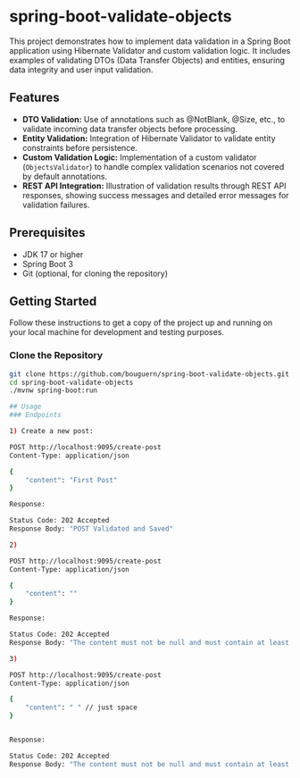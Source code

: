 # spring-boot-validate-objects

This project demonstrates how to implement data validation in a Spring Boot application using Hibernate Validator and custom validation logic. It includes examples of validating DTOs (Data Transfer Objects) and entities, ensuring data integrity and user input validation.

## Features

- **DTO Validation:** Use of annotations such as @NotBlank, @Size, etc., to validate incoming data transfer objects before processing.
- **Entity Validation:** Integration of Hibernate Validator to validate entity constraints before persistence.
- **Custom Validation Logic:** Implementation of a custom validator (`ObjectsValidator`) to handle complex validation scenarios not covered by default annotations.
- **REST API Integration:** Illustration of validation results through REST API responses, showing success messages and detailed error messages for validation failures.

## Prerequisites

- JDK 17 or higher
- Spring Boot 3
- Git (optional, for cloning the repository)

## Getting Started

Follow these instructions to get a copy of the project up and running on your local machine for development and testing purposes.

### Clone the Repository

```bash
git clone https://github.com/bouguern/spring-boot-validate-objects.git
cd spring-boot-validate-objects
./mvnw spring-boot:run

## Usage
### Endpoints

1) Create a new post:

POST http://localhost:9095/create-post
Content-Type: application/json

{
    "content": "First Post"
}

Response:

Status Code: 202 Accepted
Response Body: "POST Validated and Saved"

2) 

POST http://localhost:9095/create-post
Content-Type: application/json

{
    "content": ""
}

Response:

Status Code: 202 Accepted
Response Body: "The content must not be null and must contain at least one non-whitespace character, content must be at most 500 characters, and has at least one character"

3) 

POST http://localhost:9095/create-post
Content-Type: application/json

{
    "content": " " // just space
}


Response:

Status Code: 202 Accepted
Response Body: "The content must not be null and must contain at least one non-whitespace character"